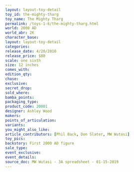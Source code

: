 ```yaml
---
layout: layout-toy-detail 
toy_id: the-mighty-tharg
toy_name: The Mighty Tharg
permalink: /toys-1-6/the-mighty-tharg.html
world: 2000 AD
world_abr: 2K
character_base: 
layout: layout-toy-detail
categories: 
release_date: 4/20/2010
release_price: $80 
scale: one sixth
size: 12 inches
comes_with: 
edition_qty: 
chase: 
exclusive: 
secret_drop: 
sold_where: 
bamba_points: 
packaging_type: 
product_code: 20001
designer: Ashley Wood
makers: 
points_of_articulation: 
variants: 
you_might_also_like: 
article_contributors: [Phil Back, Don Slater, MW Wutasi]
toy_pics: 
backstory: First 2000 AD figure
sale_type: 
event_exclusive: 
event_details: 
source_doc: MW Wutasi - 3A spreadsheet - 01-15-2019
---
```

